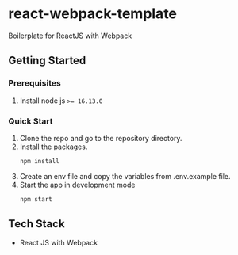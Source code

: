 # react-webpack-template

Boilerplate for ReactJS with Webpack

## Getting Started

### Prerequisites

1. Install node js `>= 16.13.0`

### Quick Start

1. Clone the repo and go to the repository directory.
2. Install the packages.
   ```sh
   npm install
   ```
3. Create an env file and copy the variables from .env.example file.
4. Start the app in development mode
   ```sh
   npm start
   ```

## Tech Stack

- React JS with Webpack
